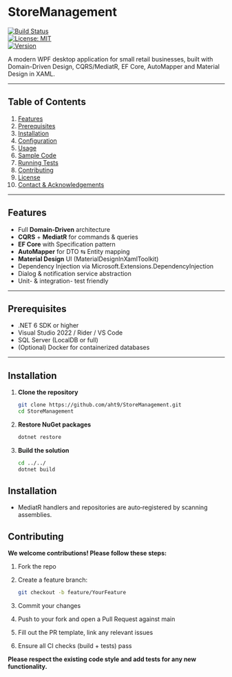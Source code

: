 ﻿# StoreManagement

[![Build Status](https://img.shields.io/github/actions/workflow/status/YourUserName/StoreManagement/ci.yml?branch=main)](https://github.com/YourUserName/StoreManagement/actions)  
[![License: MIT](https://img.shields.io/badge/License-MIT-yellow.svg)](LICENSE)  
[![Version](https://img.shields.io/github/v/release/YourUserName/StoreManagement)](https://github.com/YourUserName/StoreManagement/releases)

A modern WPF desktop application for small retail businesses, built with  
Domain-Driven Design, CQRS/MediatR, EF Core, AutoMapper and Material Design in XAML.

---
## Table of Contents

1. [Features](#features)  
2. [Prerequisites](#prerequisites)  
3. [Installation](#installation)  
4. [Configuration](#configuration)  
5. [Usage](#usage)  
6. [Sample Code](#sample-code)  
7. [Running Tests](#running-tests)  
8. [Contributing](#contributing)  
9. [License](#license)  
10. [Contact & Acknowledgements](#contact--acknowledgements)

---

## Features

- Full **Domain-Driven** architecture  
- **CQRS** + **MediatR** for commands & queries  
- **EF Core** with Specification pattern  
- **AutoMapper** for DTO ⇆ Entity mapping  
- **Material Design** UI (MaterialDesignInXamlToolkit)  
- Dependency Injection via Microsoft.Extensions.DependencyInjection  
- Dialog & notification service abstraction  
- Unit- & integration- test friendly

---

## Prerequisites

- .NET 6 SDK or higher  
- Visual Studio 2022 / Rider / VS Code  
- SQL Server (LocalDB or full)  
- (Optional) Docker for containerized databases  

---

## Installation

1. **Clone the repository**

   ```bash
   git clone https://github.com/aht9/StoreManagement.git
   cd StoreManagement
   
2. **Restore NuGet packages**

   ```bash
   dotnet restore

4. **Build the solution**
 
    ```bash
    cd ../../
    dotnet build

    
## Installation

- MediatR handlers and repositories are auto‐registered by scanning assemblies.

## Contributing

**We welcome contributions! Please follow these steps:**
1. Fork the repo

2. Create a feature branch:
   
    ```bash
    git checkout -b feature/YourFeature

3. Commit your changes
4. Push to your fork and open a Pull Request against main
5. Fill out the PR template, link any relevant issues
6. Ensure all CI checks (build + tests) pass

**Please respect the existing code style and add tests for any new functionality.**


